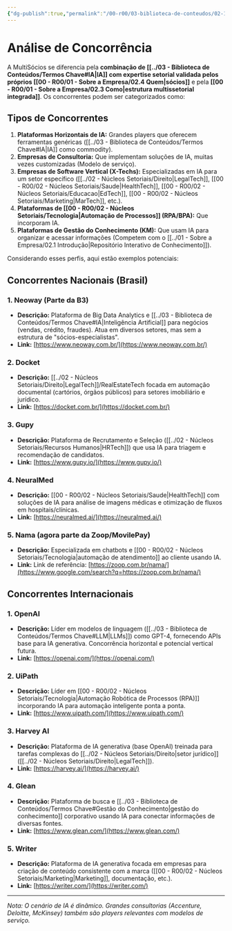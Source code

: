 ```yaml
---
{"dg-publish":true,"permalink":"/00-r00/03-biblioteca-de-conteudos/02-14-concorrentes/","tags":["strategy","competitors","market-analysis","ia","legaltech","healthtech","hrtech","edtech"],"noteIcon":""}
---
```


# Análise de Concorrência

A MultiSócios se diferencia pela **combinação de [[../03 - Biblioteca de Conteúdos/Termos Chave#IA\|IA]] com expertise setorial validada pelos próprios [[00 - R00/01 - Sobre a Empresa/02.4 Quem\|sócios]]** e pela **[[00 - R00/01 - Sobre a Empresa/02.3 Como\|estrutura multissetorial integrada]]**. Os concorrentes podem ser categorizados como:

## Tipos de Concorrentes

1.  **Plataformas Horizontais de IA:** Grandes players que oferecem ferramentas genéricas ([[../03 - Biblioteca de Conteúdos/Termos Chave#IA\|IA]] como commodity).
2.  **Empresas de Consultoria:** Que implementam soluções de IA, muitas vezes customizadas (Modelo de serviço).
3.  **Empresas de Software Vertical (X-Techs):** Especializadas em IA para um setor específico ([[../02 - Núcleos Setoriais/Direito\|LegalTech]], [[00 - R00/02 - Núcleos Setoriais/Saude\|HealthTech]], [[00 - R00/02 - Núcleos Setoriais/Educacao\|EdTech]], [[00 - R00/02 - Núcleos Setoriais/Marketing\|MarTech]], etc.).
4.  **Plataformas de [[00 - R00/02 - Núcleos Setoriais/Tecnologia\|Automação de Processos]] (RPA/BPA):** Que incorporam IA.
5.  **Plataformas de Gestão do Conhecimento (KM):** Que usam IA para organizar e acessar informações (Competem com o [[../01 - Sobre a Empresa/02.1 Introdução\|Repositório Interativo de Conhecimento]]).

Considerando esses perfis, aqui estão exemplos potenciais:

## Concorrentes Nacionais (Brasil)

### 1. Neoway (Parte da B3)
*   **Descrição:** Plataforma de Big Data Analytics e [[../03 - Biblioteca de Conteúdos/Termos Chave#IA\|Inteligência Artificial]] para negócios (vendas, crédito, fraudes). Atua em diversos setores, mas sem a estrutura de "sócios-especialistas".
*   **Link:** [https://www.neoway.com.br/](https://www.neoway.com.br/)

### 2. Docket
*   **Descrição:** [[../02 - Núcleos Setoriais/Direito\|LegalTech]]/RealEstateTech focada em automação documental (cartórios, órgãos públicos) para setores imobiliário e jurídico.
*   **Link:** [https://docket.com.br/](https://docket.com.br/)

### 3. Gupy
*   **Descrição:** Plataforma de Recrutamento e Seleção ([[../02 - Núcleos Setoriais/Recursos Humanos\|HRTech]]) que usa IA para triagem e recomendação de candidatos.
*   **Link:** [https://www.gupy.io/](https://www.gupy.io/)

### 4. NeuralMed
*   **Descrição:** [[00 - R00/02 - Núcleos Setoriais/Saude\|HealthTech]] com soluções de IA para análise de imagens médicas e otimização de fluxos em hospitais/clínicas.
*   **Link:** [https://neuralmed.ai/](https://neuralmed.ai/)

### 5. Nama (agora parte da Zoop/MovilePay)
*   **Descrição:** Especializada em chatbots e [[00 - R00/02 - Núcleos Setoriais/Tecnologia\|automação de atendimento]] ao cliente usando IA.
*   **Link:** Link de referência: [https://zoop.com.br/nama/](https://www.google.com/search?q=https://zoop.com.br/nama/)

## Concorrentes Internacionais

### 1. OpenAI
*   **Descrição:** Líder em modelos de linguagem ([[../03 - Biblioteca de Conteúdos/Termos Chave#LLM\|LLMs]]) como GPT-4, fornecendo APIs base para IA generativa. Concorrência horizontal e potencial vertical futura.
*   **Link:** [https://openai.com/](https://openai.com/)

### 2. UiPath
*   **Descrição:** Líder em [[00 - R00/02 - Núcleos Setoriais/Tecnologia\|Automação Robótica de Processos (RPA)]] incorporando IA para automação inteligente ponta a ponta.
*   **Link:** [https://www.uipath.com/](https://www.uipath.com/)

### 3. Harvey AI
*   **Descrição:** Plataforma de IA generativa (base OpenAI) treinada para tarefas complexas do [[../02 - Núcleos Setoriais/Direito\|setor jurídico]] ([[../02 - Núcleos Setoriais/Direito\|LegalTech]]).
*   **Link:** [https://harvey.ai/](https://harvey.ai/)

### 4. Glean
*   **Descrição:** Plataforma de busca e [[../03 - Biblioteca de Conteúdos/Termos Chave#Gestão do Conhecimento\|gestão do conhecimento]] corporativo usando IA para conectar informações de diversas fontes.
*   **Link:** [https://www.glean.com/](https://www.glean.com/)

### 5. Writer
*   **Descrição:** Plataforma de IA generativa focada em empresas para criação de conteúdo consistente com a marca ([[00 - R00/02 - Núcleos Setoriais/Marketing\|Marketing]], documentação, etc.).
*   **Link:** [https://writer.com/](https://writer.com/)

---

*Nota: O cenário de IA é dinâmico. Grandes consultorias (Accenture, Deloitte, McKinsey) também são players relevantes com modelos de serviço.*